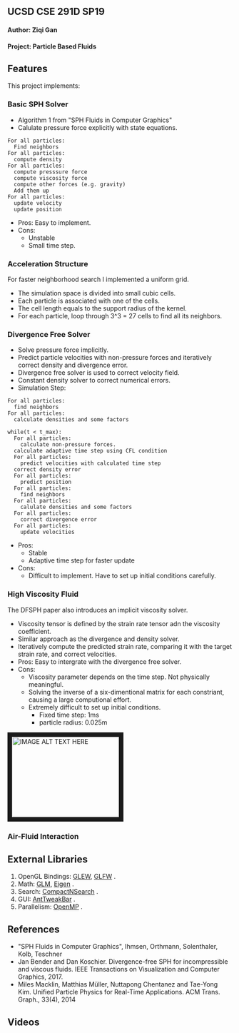 ## UCSD CSE 291D  SP19
#### Author: Ziqi Gan
#### Project: Particle Based Fluids

## Features
This project implements:
### Basic SPH Solver
- Algorithm 1 from "SPH Fluids in Computer Graphics"
- Calulate pressure force explicitly with state equations.
```
For all particles:
  Find neighbors
For all particles:
  compute density
For all particles:
  compute presssure force
  compute viscosity force
  compute other forces (e.g. gravity)
  Add them up
For all particles:
  update velocity
  update position
```
- Pros: Easy to implement.
- Cons: 
  * Unstable
  * Small time step.
### Acceleration Structure
For faster neighborhood search I implemented a uniform grid.  
- The simulation space is divided into small cubic cells.
- Each particle is associated with one of the cells. 
- The cell length equals to the support radius of the kernel. 
- For each particle, loop through 3^3 = 27 cells to find all its neighbors.
### Divergence Free Solver
- Solve pressure force implicitly.
- Predict particle velocities with non-pressure forces and iteratively correct density and divergence error.
- Divergence free solver is used to correct velocity field.
- Constant density solver to correct numerical errors.
- Simulation Step:
```
For all particles:
  find neighbors
For all particles:
  calculate densities and some factors

while(t < t_max):
  For all particles:
    calculate non-pressure forces.
  calculate adaptive time step using CFL condition
  For all particles:
    predict velocities with calculated time step
  correct density error
  For all particles:
    predict position
  For all particles:
    find neighbors
  For all particles:
    calulate densities and some factors
  For all particles:
    correct divergence error
  For all particles:
    update velocities
```
- Pros:
  * Stable
  * Adaptive time step for faster update
- Cons:
  * Difficult to implement. Have to set up initial conditions carefully.
  
### High Viscosity Fluid
The DFSPH paper also introduces an implicit viscosity solver.
- Viscosity tensor is defined by the strain rate tensor adn the viscosity coefficient.
- Similar approach as the divergence and density solver.
- Iteratively compute the predicted strain rate, comparing it with the target strain rate, and correct velocities.
- Pros: Easy to intergrate with the divergence free solver.
- Cons:
  * Viscosity parameter depends on the time step. Not physically meaningful.
  * Solving the inverse of a six-dimentional matrix for each constriant, causing a large computional effort.
  * Extremely difficult to set up initial conditions.
    + Fixed time step: 1ms
    + particle radius: 0.025m
    
<a href="http://www.youtube.com/watch?feature=player_embedded&v=9aFXjCeBRfM
" target="_blank"><img src="http://img.youtube.com/vi/9aFXjCeBRfM/0.jpg" 
alt="IMAGE ALT TEXT HERE" width="240" height="180" border="10" /></a>

### Air-Fluid Interaction

## External Libraries
1. OpenGL Bindings: [GLEW](http://glew.sourceforge.net/), [GLFW](https://www.glfw.org/) . 
2. Math: [GLM](https://glm.g-truc.net/0.9.9/index.html), [Eigen](http://eigen.tuxfamily.org/index.php?title=Main_Page) . 
3. Search: [CompactNSearch](https://github.com/InteractiveComputerGraphics/CompactNSearch) . 
4. GUI: [AntTweakBar](http://anttweakbar.sourceforge.net/doc/) . 
5. Parallelism: [OpenMP](https://www.openmp.org/) . 

## References
- "SPH Fluids in Computer Graphics", Ihmsen, Orthmann, Solenthaler, Kolb, Teschner
- Jan Bender and Dan Koschier. Divergence-free SPH for incompressible and viscous fluids. IEEE Transactions on Visualization and Computer Graphics, 2017.
- Miles Macklin, Matthias Müller, Nuttapong Chentanez and Tae-Yong Kim. Unified Particle Physics for Real-Time Applications. ACM Trans. Graph., 33(4), 2014

## Videos
